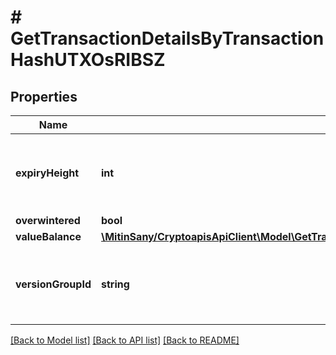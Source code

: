 # # GetTransactionDetailsByTransactionHashUTXOsRIBSZ

## Properties

Name | Type | Description | Notes
------------ | ------------- | ------------- | -------------
**expiryHeight** | **int** | Numeric representation of the transaction block height expiration |
**overwintered** | **bool** |  |
**valueBalance** | [**\MitinSany/CryptoapisApiClient\Model\GetTransactionDetailsByTransactionHashUTXOsRIBSZValueBalance**](GetTransactionDetailsByTransactionHashUTXOsRIBSZValueBalance.md) |  |
**versionGroupId** | **string** | String representation of the transaction version group id |

[[Back to Model list]](../../README.md#models) [[Back to API list]](../../README.md#endpoints) [[Back to README]](../../README.md)
